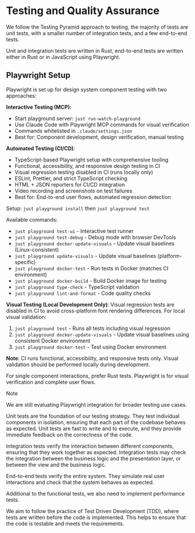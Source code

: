 # Testing and Quality Assurance

We follow the Testing Pyramid approach to testing,
the majority of tests are unit tests,
with a smaller number of integration tests,
and a few end-to-end tests.

Unit and integration tests are written in Rust,
end-to-end tests are written either in Rust or in JavaScript using Playwright.

## Playwright Setup

Playwright is set up for design system component testing with two approaches:

**Interactive Testing (MCP)**:
- Start playground server: `just run-watch-playground`
- Use Claude Code with Playwright MCP commands for visual verification
- Commands whitelisted in `.claude/settings.json`
- Best for: Component development, design verification, manual testing

**Automated Testing (CI/CD)**:
- TypeScript-based Playwright setup with comprehensive tooling
- Functional, accessibility, and responsive design testing in CI
- Visual regression testing disabled in CI (runs locally only)
- ESLint, Prettier, and strict TypeScript checking
- HTML + JSON reporters for CI/CD integration
- Video recording and screenshots on test failures
- Best for: End-to-end user flows, automated regression detection

Setup: `just playground install` then `just playground test`

Available commands:
- `just playground test-ui` - Interactive test runner
- `just playground test-debug` - Debug mode with browser DevTools
- `just playground docker-update-visuals` - Update visual baselines (Linux-consistent)
- `just playground update-visuals` - Update visual baselines (platform-specific)
- `just playground docker-test` - Run tests in Docker (matches CI environment)
- `just playground docker-build` - Build Docker image for testing
- `just playground type-check` - TypeScript validation
- `just playground lint-and-format` - Code quality checks

**Visual Testing (Local Development Only)**:
Visual regression tests are disabled in CI to avoid cross-platform font rendering differences. For local visual validation:
1. `just playground test` - Runs all tests including visual regression
2. `just playground docker-update-visuals` - Update visual baselines using consistent Docker environment
3. `just playground docker-test` - Test using Docker environment

**Note**: CI runs functional, accessibility, and responsive tests only. Visual validation should be performed locally during development.

For single component interactions, prefer Rust tests. Playwright is for visual verification and complete user flows.

> [!note]
> We are still evaluating Playwright integration for broader testing use cases.

Unit tests are the foundation of our testing strategy.
They test individual components in isolation,
ensuring that each part of the codebase behaves as expected.
Unit tests are fast to write and to execute,
and they provide immediate feedback on the correctness of the code.

Integration tests verify the interaction between different components,
ensuring that they work together as expected.
Integration tests may check the integration between the business logic and the presentation layer,
or between the view and the business logic.

End-to-end tests verify the entire system.
They simulate real user interactions and check that the system behaves as expected.

Additional to the functional tests,
we also need to implement performance tests.

We aim to follow the practice of Test Driven Development (TDD),
where tests are written before the code is implemented.
This helps to ensure that the code is testable and meets the requirements.
